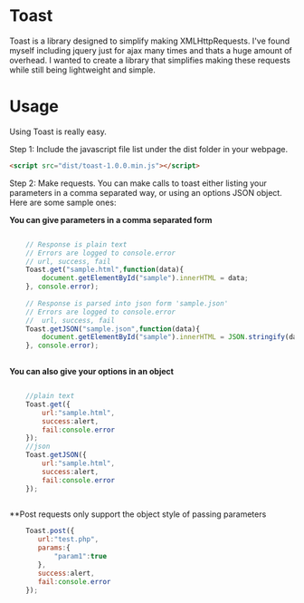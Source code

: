 # Toast
Toast is a library designed to simplify making XMLHttpRequests.  I've found myself including jquery just for ajax many times and thats a huge amount of overhead. I wanted to create a library that simplifies making these requests while still being lightweight and simple.

# Usage

Using Toast is really easy.  

Step 1:
Include the javascript file list under the dist folder in your webpage.
```html
<script src="dist/toast-1.0.0.min.js"></script>
```
Step 2:
Make requests.  You can make calls to toast either listing your parameters in a comma separated way, or using an options JSON object.  Here are some sample ones:

**You can give parameters in a comma separated form**
```javascript

    // Response is plain text
    // Errors are logged to console.error
    // url, success, fail
    Toast.get("sample.html",function(data){
        document.getElementById("sample").innerHTML = data;
    }, console.error);
    
    // Response is parsed into json form 'sample.json'
    // Errors are logged to console.error
    //  url, success, fail
    Toast.getJSON("sample.json",function(data){
        document.getElementById("sample").innerHTML = JSON.stringify(data);
    }, console.error);
    
```
**You can also give your options in an object**
```javascript

    //plain text
    Toast.get({
        url:"sample.html",
        success:alert,
        fail:console.error
    });
    //json
    Toast.getJSON({
        url:"sample.html",
        success:alert,
        fail:console.error
    });
    
```
**Post requests only support the object style of passing parameters
```javascript
    Toast.post({
       url:"test.php",
       params:{
           "param1":true
       },
       success:alert,
       fail:console.error
    });
```
